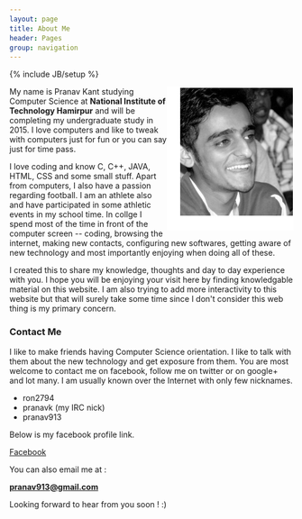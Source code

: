 ```yaml
---
layout: page
title: About Me 
header: Pages
group: navigation
---
```

{% include JB/setup %}

<p>
	<img src="me.jpg" align="right">
</p>

My name is Pranav Kant studying Computer Science at **National Institute of Technology Hamirpur** and will be completing my undergraduate study in 2015. I love computers and like to tweak with computers just for fun or you can say just for time pass. 

I love coding and know C, C++, JAVA, HTML, CSS and some small stuff. Apart from computers, I also have a passion regarding football. I am an athlete also and have participated in some athletic events in my school time. In collge I spend most of the time in front of the computer screen -- coding, browsing the internet, making new contacts, configuring new softwares, getting aware of new technology and most importantly enjoying when doing all of these.

I created this to share my knowledge, thoughts and day to day experience with you. I hope you will be enjoying your visit here by finding knowledgable material on this website. I am also trying to add more interactivity to this website but that will surely take some time since I don't consider this web thing is my primary concern.

### Contact Me

I like to make friends having Computer Science orientation. I like to talk with them about the new technology and get exposure from them. You are most welcome to contact me on facebook, follow me on twitter or on google+ and lot many. I am usually known over the Internet with only few nicknames.
- ron2794
- pranavk (my IRC nick)
- pranav913

Below is my facebook profile link.

[Facebook](http://www.facebook.com/pranav913)

You can also email me at :

**pranav913@gmail.com**

Looking forward to hear from you soon ! :)

